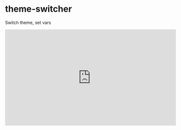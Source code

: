 # theme-switcher

Switch theme, set vars
<iframe width="560" height="315" src="https://alinity.ai/wired/previewing.mp4" frameborder="0" allow="autoplay; encrypted-media" allowfullscreen></iframe>

